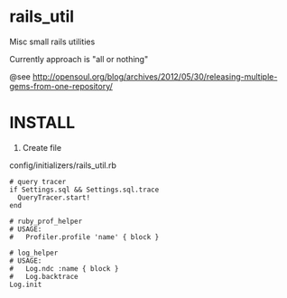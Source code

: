 rails_util
==========

Misc small rails utilities

Currently approach is "all or nothing"


@see http://opensoul.org/blog/archives/2012/05/30/releasing-multiple-gems-from-one-repository/


INSTALL
=======

1) Create file

config/initializers/rails_util.rb
```
# query tracer
if Settings.sql && Settings.sql.trace
  QueryTracer.start!
end

# ruby_prof_helper
# USAGE:
#   Profiler.profile 'name' { block }

# log_helper
# USAGE:
#   Log.ndc :name { block }
#   Log.backtrace
Log.init
```
